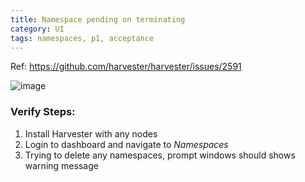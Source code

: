 ```yaml
---
title: Namespace pending on terminating
category: UI
tags: namespaces, p1, acceptance
---
```

Ref: https://github.com/harvester/harvester/issues/2591

![image](https://user-images.githubusercontent.com/5169694/185376639-66d10a36-7f68-4689-9cd6-4ef6034f1aac.png)


### Verify Steps:
1. Install Harvester with any nodes
1. Login to dashboard and navigate to _Namespaces_
1. Trying to delete any namespaces, prompt windows should shows warning message
